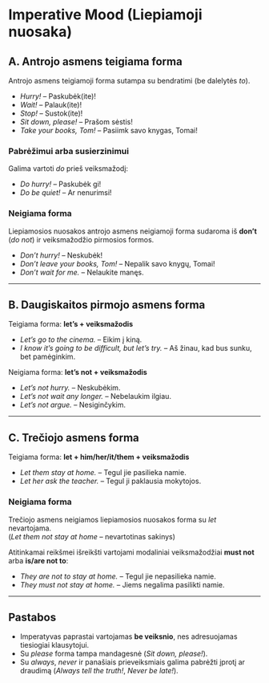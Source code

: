 # Imperative Mood (Liepiamoji nuosaka)

## A. Antrojo asmens teigiama forma
Antrojo asmens teigiamoji forma sutampa su bendratimi (be dalelytės *to*).

- *Hurry!* – Paskubėk(ite)!
- *Wait!* – Palauk(ite)!
- *Stop!* – Sustok(ite)!
- *Sit down, please!* – Prašom sėstis!
- *Take your books, Tom!* – Pasiimk savo knygas, Tomai!

### Pabrėžimui arba susierzinimui
Galima vartoti *do* prieš veiksmažodį:
- *Do hurry!* – Paskubėk gi!
- *Do be quiet!* – Ar nenurimsi!

### Neigiama forma
Liepiamosios nuosakos antrojo asmens neigiamoji forma sudaroma iš **don’t** (*do not*) ir veiksmažodžio pirmosios formos.

- *Don’t hurry!* – Neskubėk!
- *Don’t leave your books, Tom!* – Nepalik savo knygų, Tomai!
- *Don’t wait for me.* – Nelaukite manęs.

---

## B. Daugiskaitos pirmojo asmens forma
Teigiama forma: **let’s + veiksmažodis**

- *Let’s go to the cinema.* – Eikim į kiną.
- *I know it’s going to be difficult, but let’s try.* – Aš žinau, kad bus sunku, bet pamėginkim.

Neigiama forma: **let’s not + veiksmažodis**

- *Let’s not hurry.* – Neskubėkim.
- *Let’s not wait any longer.* – Nebelaukim ilgiau.
- *Let’s not argue.* – Nesiginčykim.

---

## C. Trečiojo asmens forma
Teigiama forma: **let + him/her/it/them + veiksmažodis**

- *Let them stay at home.* – Tegul jie pasilieka namie.
- *Let her ask the teacher.* – Tegul ji paklausia mokytojos.

### Neigiama forma
Trečiojo asmens neigiamos liepiamosios nuosakos forma su *let* nevartojama.  
(*Let them not stay at home* – nevartotinas sakinys)

Atitinkamai reikšmei išreikšti vartojami modaliniai veiksmažodžiai **must not** arba **is/are not to**:

- *They are not to stay at home.* – Tegul jie nepasilieka namie.
- *They must not stay at home.* – Jiems negalima pasilikti namie.

---

## Pastabos
- Imperatyvas paprastai vartojamas **be veiksnio**, nes adresuojamas tiesiogiai klausytojui.
- Su *please* forma tampa mandagesnė (*Sit down, please!*).
- Su *always*, *never* ir panašiais prieveiksmiais galima pabrėžti įprotį ar draudimą (*Always tell the truth!*, *Never be late!*).

